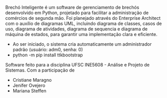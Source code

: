Brechó Inteligente é um software de gerenciamento de brechós desenvolvido em Python, projetado para facilitar a administração de comércios de segunda mão.
Foi planejado através do Enterprise Architect com o auxílio de diagramas UML, incluindo diagrama de classes, casos de uso, diagrama de atividades, diagrama de sequencia e diagrama de máquina de estados, para garantir uma implementação clara e eficiente.

- Ao ser iniciado, o sistema cria automaticamente um administrador padrão (usuário: adm0, senha: 0)
- python -m pip install ttkbootstrap

Software feito para a disciplina UFSC INE5608 - Análise e Projeto de Sistemas.
Com a participação de
- Cristiane Maragno
- Jenifer Ovejero
- Mariana Steffen
